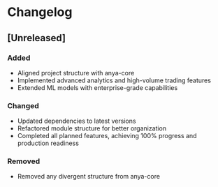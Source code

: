 # Changelog

## [Unreleased]

### Added

- Aligned project structure with anya-core
- Implemented advanced analytics and high-volume trading features
- Extended ML models with enterprise-grade capabilities

### Changed

- Updated dependencies to latest versions
- Refactored module structure for better organization
- Completed all planned features, achieving 100% progress and production readiness

### Removed

- Removed any divergent structure from anya-core
